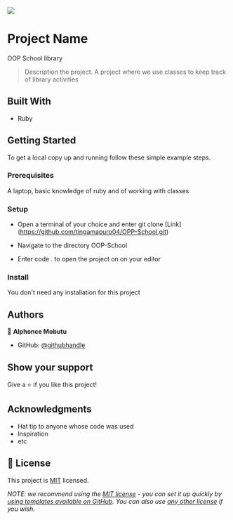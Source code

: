 ![](https://img.shields.io/badge/Microverse-blueviolet)

# Project Name
OOP School library

> Description the project.
A project where we use classes to keep track of library activities


## Built With

- Ruby

## Getting Started

To get a local copy up and running follow these simple example steps.

### Prerequisites
A laptop, basic knowledge of ruby and of working with classes

### Setup
- Open a terminal of your choice and enter git clone [Link] (https://github.com/tingamapuro04/OPP-School.git)

- Navigate to the directory OOP-School
- Enter code . to open the project on on your editor

### Install
You don't need any installation for this project

## Authors

👤 **Alphonce Mobutu**

- GitHub: [@githubhandle](https://github.com/tingamapuro04)


## Show your support

Give a ⭐️ if you like this project!

## Acknowledgments

- Hat tip to anyone whose code was used
- Inspiration
- etc

## 📝 License

This project is [MIT](./LICENSE) licensed.

_NOTE: we recommend using the [MIT license](https://choosealicense.com/licenses/mit/) - you can set it up quickly by [using templates available on GitHub](https://docs.github.com/en/communities/setting-up-your-project-for-healthy-contributions/adding-a-license-to-a-repository). You can also use [any other license](https://choosealicense.com/licenses/) if you wish._
